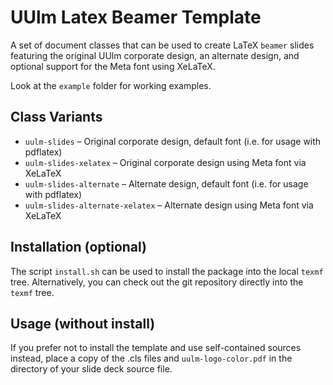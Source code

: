 UUlm Latex Beamer Template
==========================

A set of document classes that can be used to create LaTeX `beamer` slides featuring the original UUlm corporate design, an alternate design, and optional support for the Meta font using XeLaTeX.

Look at the `example` folder for working examples.

Class Variants
--------------
 * `uulm-slides` – Original corporate design, default font (i.e. for usage with pdflatex)
 * `uulm-slides-xelatex`  – Original corporate design using Meta font via XeLaTeX
 * `uulm-slides-alternate` – Alternate design, default font (i.e. for usage with pdflatex)
 * `uulm-slides-alternate-xelatex` – Alternate design using Meta font via XeLaTeX


Installation (optional)
-----------------------

The script `install.sh` can be used to install the package into the local `texmf` tree. Alternatively, you can check out the git repository directly into the `texmf` tree.

Usage (without install)
-----------------------

If you prefer not to install the template and use self-contained sources instead, place a copy of the .cls files and `uulm-logo-color.pdf` in the directory of your slide deck source file.
